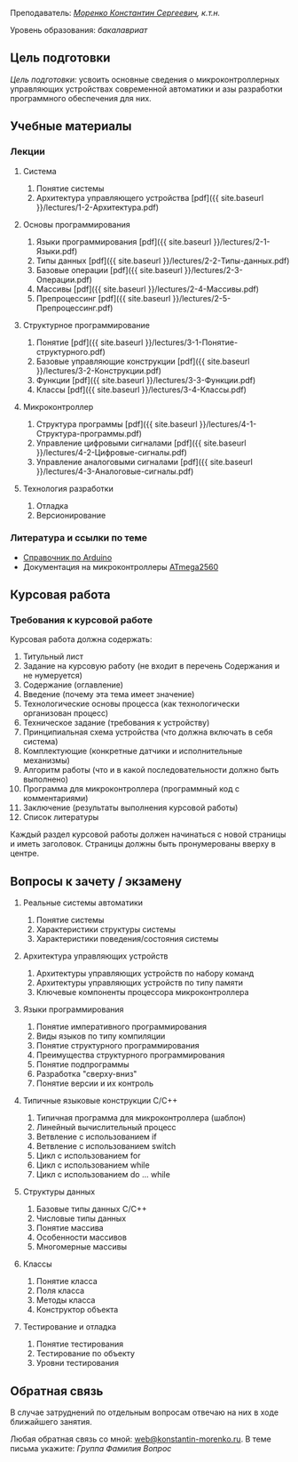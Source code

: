 <!-- Yandex.Metrika counter -->
<script type="text/javascript" >
   (function(m,e,t,r,i,k,a){m[i]=m[i]||function(){(m[i].a=m[i].a||[]).push(arguments)};
   m[i].l=1*new Date();k=e.createElement(t),a=e.getElementsByTagName(t)[0],k.async=1,k.src=r,a.parentNode.insertBefore(k,a)})
   (window, document, "script", "https://mc.yandex.ru/metrika/tag.js", "ym");

   ym(69954367, "init", {
        clickmap:true,
        trackLinks:true,
        accurateTrackBounce:true
   });
</script>
<noscript><div><img src="https://mc.yandex.ru/watch/69954367" style="position:absolute; left:-9999px;" alt="" /></div></noscript>
<!-- /Yandex.Metrika counter -->


Преподаватель: *[Моренко Константин Сергеевич](https://konstantin-morenko.ru), к.т.н.*

Уровень образования: *бакалавриат*


## Цель подготовки

*Цель подготовки:* усвоить основные сведения о микроконтроллерных
управляющих устройствах современной автоматики и азы разработки
программного обеспечения для них.


## Учебные материалы


### Лекции

1. Система
   1. Понятие системы
   2. Архитектура управляющего устройства [pdf]({{ site.baseurl }}/lectures/1-2-Архитектура.pdf)

2. Основы программирования
   1. Языки программирования [pdf]({{ site.baseurl }}/lectures/2-1-Языки.pdf)
   2. Типы данных [pdf]({{ site.baseurl }}/lectures/2-2-Типы-данных.pdf)
   3. Базовые операции [pdf]({{ site.baseurl }}/lectures/2-3-Операции.pdf)
   4. Массивы [pdf]({{ site.baseurl }}/lectures/2-4-Массивы.pdf)
   5. Препроцессинг [pdf]({{ site.baseurl }}/lectures/2-5-Препроцессинг.pdf)

3. Структурное программирование
   1. Понятие [pdf]({{ site.baseurl }}/lectures/3-1-Понятие-структурного.pdf)
   2. Базовые управляющие конструкции [pdf]({{ site.baseurl }}/lectures/3-2-Конструкции.pdf)
   3. Функции [pdf]({{ site.baseurl }}/lectures/3-3-Функции.pdf)
   4. Классы [pdf]({{ site.baseurl }}/lectures/3-4-Классы.pdf)

4. Микроконтроллер
   1. Структура программы [pdf]({{ site.baseurl }}/lectures/4-1-Структура-программы.pdf)
   2. Управление цифровыми сигналами [pdf]({{ site.baseurl }}/lectures/4-2-Цифровые-сигналы.pdf)
   3. Управление аналоговыми сигналами [pdf]({{ site.baseurl }}/lectures/4-3-Аналоговые-сигналы.pdf)

5. Технология разработки
   1. Отладка
   2. Версионирование


### Литература и ссылки по теме

- [Справочник по Arduino](https://www.arduino.cc/reference/en/)
- Документация на микроконтроллеры [ATmega2560](https://www.microchip.com/en-us/product/ATmega2560)


## Курсовая работа

### Требования к курсовой работе

Курсовая работа должна содержать:
1. Титульный лист
2. Задание на курсовую работу (не входит в перечень Содержания и не нумеруется)
3. Содержание (оглавление)
4. Введение (почему эта тема имеет значение)
5. Технологические основы процесса (как технологически организован процесс)
6. Техническое задание (требования к устройству)
7. Принципиальная схема устройства (что должна включать в себя система)
8. Комплектующие (конкретные датчики и исполнительные механизмы)
9. Алгоритм работы (что и в какой последовательности должно быть выполнено)
10. Программа для микроконтроллера (программный код с комментариями)
11. Заключение (результаты выполнения курсовой работы)
12. Список литературы

Каждый раздел курсовой работы должен начинаться с новой страницы и
иметь заголовок.  Страницы должны быть пронумерованы вверху в центре.

## Вопросы к зачету / экзамену

1. Реальные системы автоматики
   1. Понятие системы
   2. Характеристики структуры системы
   3. Характеристики поведения/состояния системы

2. Архитектура управляющих устройств
   1. Архитектуры управляющих устройств по набору команд
   2. Архитектуры управляющих устройств по типу памяти
   3. Ключевые компоненты процессора микроконтроллера

3. Языки программирования
   1. Понятие императивного программирования
   2. Виды языков по типу компиляции
   3. Понятие структурного программирования
   4. Преимущества структурного программирования
   5. Понятие подпрограммы
   6. Разработка "сверху-вниз"
   7. Понятие версии и их контроль

4. Типичные языковые конструкции C/C++
   1. Типичная программа для микроконтроллера (шаблон)
   2. Линейный вычислительный процесс
   3. Ветвление с использованием if
   4. Ветвление с использованием switch
   5. Цикл с использованием for
   6. Цикл с использованием while
   7. Цикл с использованием do ... while

5. Структуры данных
   1. Базовые типы данных C/C++
   2. Числовые типы данных
   3. Понятие массива
   4. Особенности массивов
   5. Многомерные массивы

6. Классы
   1. Понятие класса
   2. Поля класса
   3. Методы класса
   4. Конструктор объекта

7. Тестирование и отладка
   1. Понятие тестирования
   2. Тестирование по объекту
   3. Уровни тестирования


## Обратная связь

В случае затруднений по отдельным вопросам отвечаю на них в ходе
ближайшего занятия.

Любая обратная связь со мной:
[web@konstantin-morenko.ru](mailto:web@konstantin-morenko.ru).
В теме письма укажите: *Группа* *Фамилия* *Вопрос*
